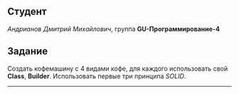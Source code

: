 ## Студент

*Андрианов Дмитрий Михайлович*, группа **GU-Программирование-4**

## Задание

Создать кофемашину с 4 видами кофе, для каждого использовать свой **Class**, **Builder**. 
Использовать первые три принципа _*SOLID*_.
___
